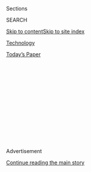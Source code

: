<div id="app">

<div>

<div>

<div>

<div class="NYTAppHideMasthead css-1q2w90k e1suatyy0">

<div class="section css-ui9rw0 e1suatyy2">

<div class="css-eph4ug er09x8g0">

<div class="css-6n7j50">

</div>

<span class="css-1dv1kvn">Sections</span>

<div class="css-10488qs">

<span class="css-1dv1kvn">SEARCH</span>

</div>

[Skip to content](#site-content)[Skip to site
index](#site-index)

</div>

<div id="masthead-section-label" class="css-1wr3we4 eaxe0e00">

[Technology](https://www.nytimes3xbfgragh.onion/section/technology)

</div>

<div class="css-10698na e1huz5gh0">

</div>

</div>

<div id="masthead-bar-one" class="section hasLinks css-15hmgas e1csuq9d3">

<div class="css-uqyvli e1csuq9d0">

</div>

<div class="css-1uqjmks e1csuq9d1">

</div>

<div class="css-9e9ivx">

[](https://myaccount.nytimes3xbfgragh.onion/auth/login?response_type=cookie&client_id=vi)

</div>

<div class="css-1bvtpon e1csuq9d2">

[Today’s
Paper](https://www.nytimes3xbfgragh.onion/section/todayspaper)

</div>

</div>

</div>

</div>

<div data-aria-hidden="false">

<div id="site-content" data-role="main">

<div>

<div class="css-1aor85t" style="opacity:0.000000001;z-index:-1;visibility:hidden">

<div class="css-1hqnpie">

<div class="css-epjblv">

<span class="css-17xtcya">[Technology](/section/technology)</span><span class="css-x15j1o">|</span><span class="css-fwqvlz">Amazon
Pauses Police Use of Its Facial Recognition
Software</span>

</div>

<div class="css-k008qs">

<div class="css-1iwv8en">

<span class="css-18z7m18"></span>

<div>

</div>

</div>

<span class="css-1n6z4y">https://nyti.ms/30wnILc</span>

<div class="css-1705lsu">

<div class="css-4xjgmj">

<div class="css-4skfbu" data-role="toolbar" data-aria-label="Social Media Share buttons, Save button, and Comments Panel with current comment count" data-testid="share-tools">

  - 
  - 
  - 
  - 
    
    <div class="css-6n7j50">
    
    </div>

  - 

</div>

</div>

</div>

</div>

</div>

</div>

<div id="NYT_TOP_BANNER_REGION" class="css-13pd83m">

</div>

<div id="top-wrapper" class="css-1sy8kpn">

<div id="top-slug" class="css-l9onyx">

Advertisement

</div>

[Continue reading the main
story](#after-top)

<div class="ad top-wrapper" style="text-align:center;height:100%;display:block;min-height:250px">

<div id="top" class="place-ad" data-position="top" data-size-key="top">

</div>

</div>

<div id="after-top">

</div>

</div>

<div>

<div id="sponsor-wrapper" class="css-1hyfx7x">

<div id="sponsor-slug" class="css-19vbshk">

Supported by

</div>

[Continue reading the main
story](#after-sponsor)

<div id="sponsor" class="ad sponsor-wrapper" style="text-align:center;height:100%;display:block">

</div>

<div id="after-sponsor">

</div>

</div>

<div class="css-186x18t">

</div>

<div class="css-1vkm6nb ehdk2mb0">

# Amazon Pauses Police Use of Its Facial Recognition Software

</div>

The company said it hoped the moratorium “might give Congress enough
time to put in place appropriate rules” for the technology.

<div class="css-79elbk" data-testid="photoviewer-wrapper">

<div class="css-z3e15g" data-testid="photoviewer-wrapper-hidden">

</div>

<div class="css-1a48zt4 ehw59r15" data-testid="photoviewer-children">

![<span class="css-16f3y1r e13ogyst0" data-aria-hidden="true">Civil
liberties advocates began calling for a ban on the use of facial
recognition by law enforcement in
2018.</span><span class="css-cnj6d5 e1z0qqy90" itemprop="copyrightHolder"><span class="css-1ly73wi e1tej78p0">Credit...</span><span><span>Elaine
Thompson/Associated
Press</span></span></span>](https://static01.graylady3jvrrxbe.onion/images/2020/06/10/business/10UNREST-AMAZON-sub/merlin_146147871_e6de7acc-ca13-4a75-85c9-bcaa6c869a18-articleLarge.jpg?quality=75&auto=webp&disable=upscale)

</div>

</div>

<div class="css-18e8msd">

<div class="css-vp77d3 epjyd6m0">

<div class="css-1baulvz">

By [<span class="css-1baulvz" itemprop="name">Karen
Weise</span>](https://www.nytimes3xbfgragh.onion/by/karen-weise) and
[<span class="css-1baulvz last-byline" itemprop="name">Natasha
Singer</span>](https://www.nytimes3xbfgragh.onion/by/natasha-singer)

</div>

</div>

  - 
    
    <div class="css-ld3wwf e16638kd2">
    
    June 10,
    2020
    
    </div>

  - 
    
    <div class="css-4xjgmj">
    
    <div class="css-d8bdto" data-role="toolbar" data-aria-label="Social Media Share buttons, Save button, and Comments Panel with current comment count" data-testid="share-tools">
    
      - 
      - 
      - 
      - 
        
        <div class="css-6n7j50">
        
        </div>
    
      - 
    
    </div>
    
    </div>

</div>

</div>

<div class="section meteredContent css-1r7ky0e" name="articleBody" itemprop="articleBody">

<div class="css-1fanzo5 StoryBodyCompanionColumn">

<div class="css-53u6y8">

SEATTLE — Amazon said on Wednesday that it was putting a one-year pause
on letting the police use its [facial
recognition](https://www.nytimes3xbfgragh.onion/2019/05/20/technology/amazon-facial-recognition.html)
tool, in a major sign of the growing concerns that the technology may
lead to [unfair
treatment](https://www.nytimes3xbfgragh.onion/2018/02/09/technology/facial-recognition-race-artificial-intelligence.html)
of African-Americans.

The technology giant did not explain its reasoning in its brief blog
post about the change, but the move came amid the nationwide protests
over racism and biased policing. Amazon’s technology had been criticized
in the past for misidentifying people of color.

In its [blog
post](https://blog.aboutamazon.com/policy/we-are-implementing-a-one-year-moratorium-on-police-use-of-rekognition),
the company
[said](https://blog.aboutamazon.com/policy/we-are-implementing-a-one-year-moratorium-on-police-use-of-rekognition)
it hoped the moratorium on its service, Rekognition, “might give
Congress enough time to put in place appropriate rules” for the ethical
use of facial recognition.

The announcement was a striking change for Amazon, a prominent supplier
of facial recognition software to law enforcement. More than other big
technology companies, Amazon has resisted calls to slow its deployment.
In the past, Amazon had said its tools were accurate but were improperly
used by researchers.

</div>

</div>

<div class="css-1fanzo5 StoryBodyCompanionColumn">

<div class="css-53u6y8">

On Monday, IBM said it would stop selling facial recognition products,
and last year, the leading maker of police body cameras
[banned](https://www.nytimes3xbfgragh.onion/2019/06/27/opinion/police-cam-facial-recognition.html)
the use of facial recognition on its products at the recommendation of
its independent ethics board, which said the technology “is not
currently reliable enough to ethically justify its use.” [Google has
advocated](https://www.nytimes3xbfgragh.onion/2020/06/09/technology/facial-recognition-software.html)
a temporary ban on the technology.

The American Civil Liberties Union applauded Amazon in a statement for
“finally recognizing the dangers face recognition poses to Black and
Brown communities and civil rights more broadly.” But it said that the
company should extend the moratorium on law enforcement use of its
system until Congress passed a law regulating the technology.

“Face recognition technology gives governments the unprecedented power
to spy on us wherever we go,” Nicole Ozer, technology and civil
liberties director for the A.C.L.U. of Northern California, said in the
statement. “It fuels police abuse. This surveillance technology must be
stopped.”

Law enforcement agencies use facial recognition technology to
[identify](https://www.nytimes3xbfgragh.onion/2019/06/09/opinion/facial-recognition-police-new-york-city.html)
suspects and missing children. The systems work by trying to match
facial pattern data extracted from photos or video with those in
databases like driver’s license records. The authorities used the
technology to help identify the suspect [in the mass
shooting](https://www.nytimes3xbfgragh.onion/2019/04/29/us/capital-gazette-shooting-suspect.html)
at a newspaper last year in Annapolis, Md.

But civil liberties groups have warned that the technology can be used
at a distance to secretly identify individuals — such as protesters
attending demonstrations — potentially chilling Americans’ right to free
speech or simply limiting their ability to go about their business
anonymously in public. Some cities, including San Francisco, and
Cambridge, Mass., have passed bans on the technology.

</div>

</div>

<div class="css-1fanzo5 StoryBodyCompanionColumn">

<div class="css-53u6y8">

This week, Democrats in the House introduced a police reform law that
would ban the use of facial recognition technology with police recording
equipment. Some lawmakers have long worried about the technology,
questioning manufacturers and the public agencies that use their
products on how it affects civil rights and privacy.

Civil liberties advocates began a campaign to ban the use of facial
recognition by law enforcement in 2018, after a report by academic
researchers found racial bias in the systems. The report found that
facial technologies made by IBM and Microsoft were able to correctly
identify the gender of white men in photographs about 100 percent of the
time. But the systems were much less accurate in their ability to
identify the gender of darker-skinned women.

IBM and Microsoft quickly improved their systems. Amazon found itself
under heightened scrutiny.

For the past two years, the A.C.L.U. has led a campaign to push Amazon
to stop selling the technology to law enforcement agencies. The group
obtained documents, using open information laws, from police departments
that showed how Amazon was aggressively marketing its technology to law
enforcement.

The A.C.L.U. also tested Amazon’s technology using the head shots of
members of Congress and comparing them against a database of publicly
available mug shots. The group reported that the Amazon technology
incorrectly matched 28 members of Congress with people who had been
arrested, amounting to a 5 percent error rate among legislators. At the
time, Amazon disputed the findings, saying that the group had used its
system differently than law enforcement customers did.

Rep. Jimmy Gomez, a California Democrat and one of the lawmakers
misidentified in the A.C.L.U. test, said he met with Amazon about the
issue almost a dozen times. He said Amazon was less open to criticism
than its tech peers.

“They were avoiding taking any responsibility for their technology in my
opinion,” Mr. Gomez said on Wednesday after the company’s announcement.
“They always had some excuse.”

Mr. Gomez, who is vice chairman of the House Committee on Oversight and
Reform, said he was glad to see Amazon halt police sales.

</div>

</div>

<div class="css-1fanzo5 StoryBodyCompanionColumn">

<div class="css-53u6y8">

“Amazon can sense that the American people don’t want platitudes when it
comes to dealing with disparities right now,” he said. “They want
concrete action.”

Amazon introduced Rekognition in 2016 as a low-cost, “highly scalable”
way to identify images, including people, in vast databases. Soon after,
it began [pitching the
police](https://www.nytimes3xbfgragh.onion/2018/05/22/technology/amazon-facial-recognition.html)
on the tool to help investigations, and law enforcement agencies began
adopting the technology.

In an interview on the PBS show “Frontline” earlier this year, Andy
Jassy, the chief executive of Amazon Web Services, said he did not think
the company knew how many police departments were deploying the
technology.

Last fall, Jeff Bezos, Amazon’s chief executive, said the company was
drafting privacy legislation for facial recognition. But he indicated
that Amazon would continue selling the tools in the meantime.

“It’s a perfect example of something that has really positive uses, so
you don’t want to put the brakes on it,” Mr. Bezos said. “At the same
time, there is lots of potential for abuses with that kind of
technology, so you want regulations.”

He said he would welcome “good regulations” on the issue. “That kind of
stability I think would be healthy for the whole industry,” he said.

Mr. Bezos did not provide details for what the company’s proposed
legislation would entail.

Mr. Gomez said he had not seen any model legislation proposed by Amazon,
adding, “That would have been news to me.”

Karen Weise reported from Seattle, and Natasha Singer from New York.
David McCabe contributed reporting from Washington.

</div>

</div>

<div>

</div>

</div>

<div>

</div>

<div>

</div>

<div>

</div>

<div>

<div id="bottom-wrapper" class="css-1ede5it">

<div id="bottom-slug" class="css-l9onyx">

Advertisement

</div>

[Continue reading the main
story](#after-bottom)

<div id="bottom" class="ad bottom-wrapper" style="text-align:center;height:100%;display:block;min-height:90px">

</div>

<div id="after-bottom">

</div>

</div>

</div>

</div>

</div>

## Site Index

<div>

</div>

## Site Information Navigation

  - [© <span>2020</span> <span>The New York Times
    Company</span>](https://help.nytimes3xbfgragh.onion/hc/en-us/articles/115014792127-Copyright-notice)

<!-- end list -->

  - [NYTCo](https://www.nytco.com/)
  - [Contact
    Us](https://help.nytimes3xbfgragh.onion/hc/en-us/articles/115015385887-Contact-Us)
  - [Work with us](https://www.nytco.com/careers/)
  - [Advertise](https://nytmediakit.com/)
  - [T Brand Studio](http://www.tbrandstudio.com/)
  - [Your Ad
    Choices](https://www.nytimes3xbfgragh.onion/privacy/cookie-policy#how-do-i-manage-trackers)
  - [Privacy](https://www.nytimes3xbfgragh.onion/privacy)
  - [Terms of
    Service](https://help.nytimes3xbfgragh.onion/hc/en-us/articles/115014893428-Terms-of-service)
  - [Terms of
    Sale](https://help.nytimes3xbfgragh.onion/hc/en-us/articles/115014893968-Terms-of-sale)
  - [Site
    Map](https://spiderbites.nytimes3xbfgragh.onion)
  - [Help](https://help.nytimes3xbfgragh.onion/hc/en-us)
  - [Subscriptions](https://www.nytimes3xbfgragh.onion/subscription?campaignId=37WXW)

</div>

</div>

</div>

</div>
